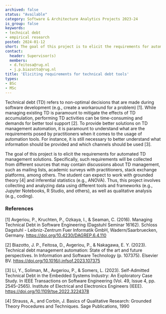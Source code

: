 ```yaml
---
archived: false
status: "Available"
category: Software & Architecture Analytics Projects 2023-24
is_group: false
keywords:
- technical debt
- empirical research
posted: 2024-01-12
short: The goal of this project is to elicit the requirements for automated TD management solutions, using various sources (e.g., mailing lists and academic surveys with practitioners).
contact:
  header: Supervisor(s)
  members:
  - d.feitosa@rug.nl
  - j.p.biazotto@rug.nl
title: 'Eliciting requirements for technical debt tools'
types:
- BSc 
- MSc
---
```


Technical debt (TD) refers to non-optimal decisions that are made during software development (e.g., create a workaround for a problem) [1]. While managing existing TD is paramount to mitigate the effects of TD accumulation, performing TD activities can be time-consuming and demands for better tool support [2]. To provide better solutions on TD management automation, it is paramount to understand what are the requirements posed by practitioners when it comes to the usage of automation tools. For instance, it is still necessary to better understand what information should be provided and which channels should be used [3].

The goal of this project is to elicit the requirements for automated TD management solutions. Specifically, such requirements will be collected from different sources that may contain discussions about TD management, such as mailing lists, academic surveys with practitioners, stack exchange platforms, among others. The student can expect to work with grounded theory [4] and inferential statistics (e.g., ANOVA). Thus, this project involves collecting and analyzing data using different tools and frameworks (e.g., Jupyter Notebooks, R Studio, and others), as well as qualitative analysis (e.g., coding).

### References

[1] Avgeriou, P., Kruchten, P., Ozkaya, I., & Seaman, C. (2016). Managing Technical Debt in Software Engineering (Dagstuhl Seminar 16162). Schloss Dagstuhl - Leibniz-Zentrum Fuer Informatik GmbH, Wadern/Saarbruecken, Germany. https://doi.org/10.4230/DAGREP.6.4.110

[2]  Biazotto, J. P., Feitosa, D., Avgeriou, P., & Nakagawa, E. Y. (2023). Technical debt management automation: State of the art and future perspectives. In Information and Software Technology (p. 107375). Elsevier BV. https://doi.org/10.1016/j.infsof.2023.107375

[3] Li, Y., Soliman, M., Avgeriou, P., & Somers, L. (2023). Self-Admitted Technical Debt in the Embedded Systems Industry: An Exploratory Case Study. In IEEE Transactions on Software Engineering (Vol. 49, Issue 4, pp. 2545–2565). Institute of Electrical and Electronics Engineers (IEEE). https://doi.org/10.1109/tse.2022.3224378

[4] Strauss, A., and Corbin, J. Basics of Qualitative Research: Grounded Theory Procedures and Techniques. Sage Publications, 1990

